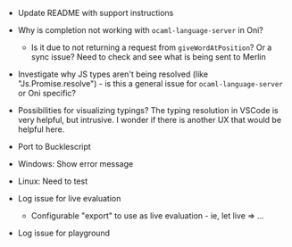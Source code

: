 - Update README with support instructions

- Why is completion not working with `ocaml-language-server` in Oni?
    - Is it due to not returning a request from `giveWordAtPosition`? Or a sync issue? Need to check and see what is being sent to Merlin

- Investigate why JS types aren't being resolved (like "Js.Promise.resolve") - is this a general issue for `ocaml-language-server` or Oni specific?

- Possibilities for visualizing typings? The typing resolution in VSCode is very helpful, but intrusive. I wonder if there is another UX that would be helpful here.

- Port to Bucklescript

- Windows: Show error message
- Linux: Need to test

- Log issue for live evaluation
    - Configurable "export" to use as live evaluation - ie, let live => ...

- Log issue for playground
